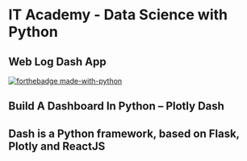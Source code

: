 # IT Academy - Data Science with Python

## Web Log Dash App

[![forthebadge made-with-python](http://ForTheBadge.com/images/badges/made-with-python.svg)](https://www.python.org/)    

## Build A Dashboard In Python – Plotly Dash
## Dash is a Python framework, based on Flask, Plotly and ReactJS
